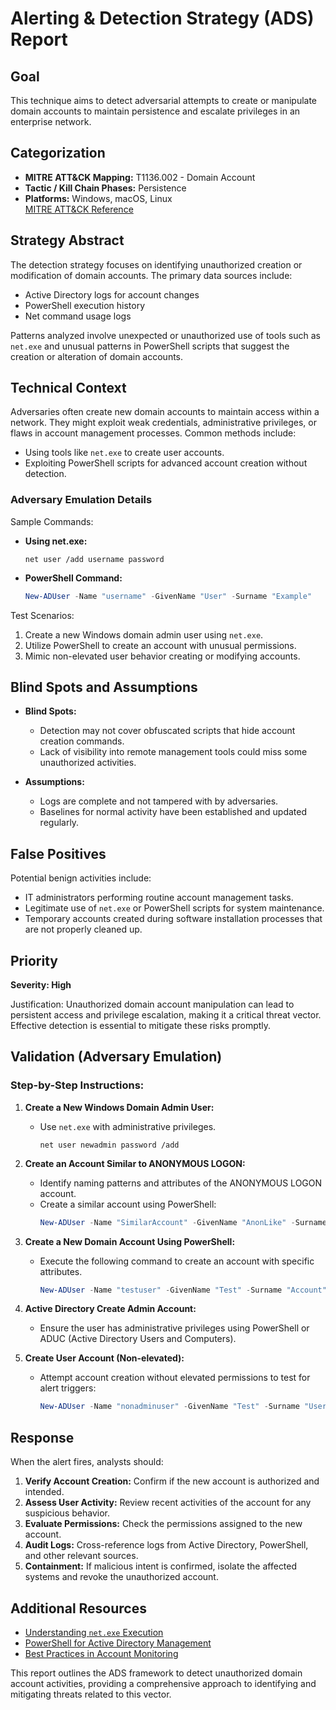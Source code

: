 # Alerting & Detection Strategy (ADS) Report

## Goal
This technique aims to detect adversarial attempts to create or manipulate domain accounts to maintain persistence and escalate privileges in an enterprise network.

## Categorization
- **MITRE ATT&CK Mapping:** T1136.002 - Domain Account
- **Tactic / Kill Chain Phases:** Persistence
- **Platforms:** Windows, macOS, Linux  
  [MITRE ATT&CK Reference](https://attack.mitre.org/techniques/T1136/002)

## Strategy Abstract
The detection strategy focuses on identifying unauthorized creation or modification of domain accounts. The primary data sources include:

- Active Directory logs for account changes
- PowerShell execution history
- Net command usage logs

Patterns analyzed involve unexpected or unauthorized use of tools such as `net.exe` and unusual patterns in PowerShell scripts that suggest the creation or alteration of domain accounts.

## Technical Context
Adversaries often create new domain accounts to maintain access within a network. They might exploit weak credentials, administrative privileges, or flaws in account management processes. Common methods include:

- Using tools like `net.exe` to create user accounts.
- Exploiting PowerShell scripts for advanced account creation without detection.

### Adversary Emulation Details
Sample Commands:
- **Using net.exe:**  
  ```shell
  net user /add username password
  ```
- **PowerShell Command:**
  ```powershell
  New-ADUser -Name "username" -GivenName "User" -Surname "Example"
  ```

Test Scenarios:
1. Create a new Windows domain admin user using `net.exe`.
2. Utilize PowerShell to create an account with unusual permissions.
3. Mimic non-elevated user behavior creating or modifying accounts.

## Blind Spots and Assumptions
- **Blind Spots:** 
  - Detection may not cover obfuscated scripts that hide account creation commands.
  - Lack of visibility into remote management tools could miss some unauthorized activities.

- **Assumptions:**
  - Logs are complete and not tampered with by adversaries.
  - Baselines for normal activity have been established and updated regularly.

## False Positives
Potential benign activities include:
- IT administrators performing routine account management tasks.
- Legitimate use of `net.exe` or PowerShell scripts for system maintenance.
- Temporary accounts created during software installation processes that are not properly cleaned up.

## Priority
**Severity: High**

Justification: Unauthorized domain account manipulation can lead to persistent access and privilege escalation, making it a critical threat vector. Effective detection is essential to mitigate these risks promptly.

## Validation (Adversary Emulation)
### Step-by-Step Instructions:
1. **Create a New Windows Domain Admin User:**
   - Use `net.exe` with administrative privileges.
     ```shell
     net user newadmin password /add
     ```

2. **Create an Account Similar to ANONYMOUS LOGON:**
   - Identify naming patterns and attributes of the ANONYMOUS LOGON account.
   - Create a similar account using PowerShell:
     ```powershell
     New-ADUser -Name "SimilarAccount" -GivenName "AnonLike" -Surname "User"
     ```

3. **Create a New Domain Account Using PowerShell:**
   - Execute the following command to create an account with specific attributes.
     ```powershell
     New-ADUser -Name "testuser" -GivenName "Test" -Surname "Account"
     ```

4. **Active Directory Create Admin Account:**
   - Ensure the user has administrative privileges using PowerShell or ADUC (Active Directory Users and Computers).

5. **Create User Account (Non-elevated):**
   - Attempt account creation without elevated permissions to test for alert triggers:
     ```powershell
     New-ADUser -Name "nonadminuser" -GivenName "Test" -Surname "User"
     ```

## Response
When the alert fires, analysts should:

1. **Verify Account Creation:** Confirm if the new account is authorized and intended.
2. **Assess User Activity:** Review recent activities of the account for any suspicious behavior.
3. **Evaluate Permissions:** Check the permissions assigned to the new account.
4. **Audit Logs:** Cross-reference logs from Active Directory, PowerShell, and other relevant sources.
5. **Containment:** If malicious intent is confirmed, isolate the affected systems and revoke the unauthorized account.

## Additional Resources
- [Understanding `net.exe` Execution](https://example.com/net-exe-execution)
- [PowerShell for Active Directory Management](https://example.com/powershell-ad-management)
- [Best Practices in Account Monitoring](https://example.com/account-monitoring-best-practices)

This report outlines the ADS framework to detect unauthorized domain account activities, providing a comprehensive approach to identifying and mitigating threats related to this vector.